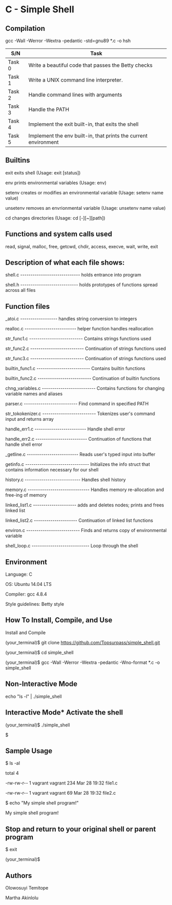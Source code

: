 # C - Simple Shell

## Compilation
gcc -Wall -Werror -Wextra -pedantic -std=gnu89 *.c -o hsh

| S/N | Task |
| --- | ---- |
| Task 0 | Write a beautiful code that passes the Betty checks |
| Task 1 | Write a UNIX command line interpreter. |
| Task 2 | Handle command lines with arguments |
| Task 3 | Handle the PATH |
| Task 4 | Implement the exit built-in, that exits the shell |
| Task 5 | Implement the env built-in, that prints the current environment |

## Builtins

exit exits shell (Usage: exit [status])

env prints environmental variables (Usage: env)

setenv creates or modifies an environmental variable (Usage: setenv name value)

unsetenv removes an envrionmental variable (Usage: unsetenv name value)

cd changes directories (Usage: cd [-][~][path])

## Functions and system calls used

read, signal, malloc, free, getcwd, chdir, access, execve, wait, write, exit

## Description of what each file shows:


shell.c ----------------------------- holds entrance into program

shell.h ---------------------------- holds prototypes of functions spread across all files

## Function files

_atoi.c ------------------ handles string conversion to integers

realloc.c ------------------------- helper function handles reallocation

str_func1.c -------------------------- Contains strings functions used

str_func2.c -------------------------- Continuation of strings functions used

str_func3.c -------------------------- Continuation of strings functions used

builtin_func1.c -------------------------- Contains builtin functions

builtin_func2.c -------------------------- Continuation of builtin functions

chng_variables.c -------------------------- Contains functions for changing variable names and aliases

parser.c -------------------------- Find command in specified PATH 

str_tokokenizer.c -------------------------- Tokenizes user's command input and returns array

handle_err1.c ------------------------- Handle shell error

handle_err2.c ------------------------- Continuation of functions that handle shell error

_getline.c ------------------------- Reads user's typed input into buffer

getinfo.c ------------------------------- Initializes the info struct that contains information necessary for our shell

history.c --------------------------- Handles shell history

memory.c ------------------------------ Handles memory re-allocation and free-ing of memory

linked_list1.c --------------------- adds and deletes nodes; prints and frees linked list

linked_list2.c --------------------- Continuation of linked list functions

environ.c -------------------------- Finds and returns copy of environmental variable

shell_loop.c ---------------------------- Loop through the shell

## Environment

Language: C

OS: Ubuntu 14.04 LTS

Compiler: gcc 4.8.4

Style guidelines: Betty style

## How To Install, Compile, and Use

Install and Compile

(your_terminal)$ git clone https://github.com/Topsurpass/simple_shell.git

(your_terminal)$ cd simple_shell

(your_terminal)$ gcc -Wall -Werror -Wextra -pedantic -Wno-format *.c -o simple_shell

## Non-Interactive Mode

echo "ls -l" | ./simple_shell

## Interactive Mode* Activate the shell

(your_terminal)$ ./simple_shell

$

## Sample Usage

$ ls -al

total 4

-rw-rw-r-- 1 vagrant vagrant   234 Mar 28 19:32 file1.c

-rw-rw-r-- 1 vagrant vagrant    69 Mar 28 19:32 file2.c

$ echo "My simple shell program!"

My simple shell program!

## Stop and return to your original shell or parent program

$ exit

(your_terminal)$

## Authors

Olowosuyi Temitope

Martha Akinlolu
